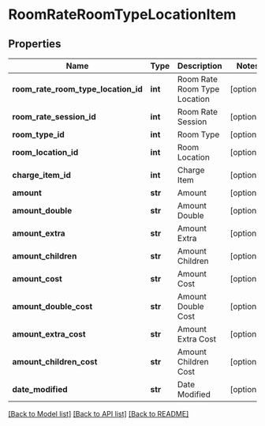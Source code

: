 # RoomRateRoomTypeLocationItem

## Properties
Name | Type | Description | Notes
------------ | ------------- | ------------- | -------------
**room_rate_room_type_location_id** | **int** | Room Rate Room Type Location | [optional] 
**room_rate_session_id** | **int** | Room Rate Session | [optional] 
**room_type_id** | **int** | Room Type | [optional] 
**room_location_id** | **int** | Room Location | [optional] 
**charge_item_id** | **int** | Charge Item | [optional] 
**amount** | **str** | Amount | [optional] 
**amount_double** | **str** | Amount Double | [optional] 
**amount_extra** | **str** | Amount Extra | [optional] 
**amount_children** | **str** | Amount Children | [optional] 
**amount_cost** | **str** | Amount Cost | [optional] 
**amount_double_cost** | **str** | Amount Double Cost | [optional] 
**amount_extra_cost** | **str** | Amount Extra Cost | [optional] 
**amount_children_cost** | **str** | Amount Children Cost | [optional] 
**date_modified** | **str** | Date Modified | [optional] 

[[Back to Model list]](../README.md#documentation-for-models) [[Back to API list]](../README.md#documentation-for-api-endpoints) [[Back to README]](../README.md)


